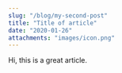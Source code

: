 ```yaml
---
slug: "/blog/my-second-post"
title: "Title of article"
date: "2020-01-26"
attachments: "images/icon.png"
---
```


Hi, this is a great article.